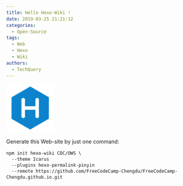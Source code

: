 ```yaml
---
title: Hello Hexo-Wiki !
date: 2019-03-25 21:21:12
categories:
  - Open-Source
tags:
  - Web
  - Hexo
  - Wiki
authors:
  - TechQuery
---
```


[![](images/Hexo.png)](https://tech-query.me/create-hexo-wiki/ "create-hexo-wiki")

Generate this Web-site by just one command:

```shell
npm init hexo-wiki CDC/OWS \
  --theme Icarus
  --plugins hexo-permalink-pinyin
  --remote https://github.com/FreeCodeCamp-Chengdu/FreeCodeCamp-Chengdu.github.io.git
```
